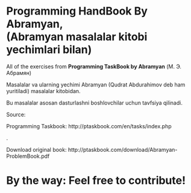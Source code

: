 # Programming HandBook By Abramyan,<br>(Abramyan masalalar kitobi yechimlari bilan)

<p>
All of the exercises from <strong>Programming TaskBook by Abramyan</strong> (М. Э. Абрамян) <br>

Masalalar va ularning yechimi Abramyan (Qudrat Abdurahimov deb ham yuritiladi) masalalar kitobidan.<br>

Bu masalalar asosan dasturlashni boshlovchilar uchun tavfsiya qilinadi.<br>

Source: <br>
<p>Programming Taskbook:
http://ptaskbook.com/en/tasks/index.php <br>
</p>.
<p>Download original book:
http://ptaskbook.com/download/Abramyan-ProblemBook.pdf
</p>
</p>

# By the way: Feel free to contribute!
